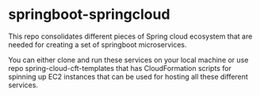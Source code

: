 # springboot-springcloud
This repo consolidates different pieces of Spring cloud ecosystem that are needed for creating a set of springboot microservices. 

You can either clone and run these services on your local machine or use repo spring-cloud-cft-templates that has CloudFormation scripts for spinning up EC2 instances that can be used for hosting all these different services.
